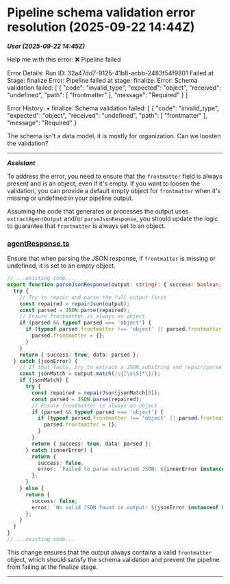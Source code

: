 <!-- Generated by SpecStory -->

# Pipeline schema validation error resolution (2025-09-22 14:44Z)

_**User (2025-09-22 14:45Z)**_

Help me with this error: ❌ Pipeline failed

Error Details:
   Run ID: 32a47dd7-9125-41b8-acbb-2483f54f9801
   Failed at Stage: finalize
   Error: Pipeline failed at stage: finalize. Error: Schema validation failed: [
  {
    "code": "invalid_type",
    "expected": "object",
    "received": "undefined",
    "path": [
      "frontmatter"
    ],
    "message": "Required"
  }
]

Error History:
   • finalize: Schema validation failed: [
  {
    "code": "invalid_type",
    "expected": "object",
    "received": "undefined",
    "path": [
      "frontmatter"
    ],
    "message": "Required"
  }

  The schema isn't a data model, it is mostly for organization. Can we loosten the validation?

---

_**Assistant**_

To address the error, you need to ensure that the `frontmatter` field is always present and is an object, even if it's empty. If you want to loosen the validation, you can provide a default empty object for `frontmatter` when it's missing or undefined in your pipeline output.

Assuming the code that generates or processes the output uses `extractAgentOutput` and/or `parseJsonResponse`, you should update the logic to guarantee that `frontmatter` is always set to an object.

### [agentResponse.ts](vscode-remote://wsl/home/maceo/Dev/NS-seo-content-agent/src/utils/agentResponse.ts)

Ensure that when parsing the JSON response, if `frontmatter` is missing or undefined, it is set to an empty object.

````typescript
// ...existing code...
export function parseJsonResponse(output: string): { success: boolean; data?: any; error?: string } {
  try {
    // Try to repair and parse the full output first
    const repaired = repairJson(output);
    const parsed = JSON.parse(repaired);
    // Ensure frontmatter is always an object
    if (parsed && typeof parsed === 'object') {
      if (typeof parsed.frontmatter !== 'object' || parsed.frontmatter === undefined || parsed.frontmatter === null) {
        parsed.frontmatter = {};
      }
    }
    return { success: true, data: parsed };
  } catch (jsonError) {
    // If that fails, try to extract a JSON substring and repair/parse it
    const jsonMatch = output.match(/\{[\s\S]*\}/);
    if (jsonMatch) {
      try {
        const repaired = repairJson(jsonMatch[0]);
        const parsed = JSON.parse(repaired);
        // Ensure frontmatter is always an object
        if (parsed && typeof parsed === 'object') {
          if (typeof parsed.frontmatter !== 'object' || parsed.frontmatter === undefined || parsed.frontmatter === null) {
            parsed.frontmatter = {};
          }
        }
        return { success: true, data: parsed };
      } catch (innerError) {
        return {
          success: false,
          error: `Failed to parse extracted JSON: ${innerError instanceof Error ? innerError.message : 'Unknown error'}`
        };
      }
    } else {
      return {
        success: false,
        error: `No valid JSON found in output: ${jsonError instanceof Error ? jsonError.message : 'Unknown error'}`
      };
    }
  }
}
// ...existing code...
````

This change ensures that the output always contains a valid `frontmatter` object, which should satisfy the schema validation and prevent the pipeline from failing at the finalize stage.

---


